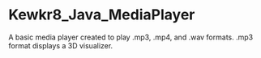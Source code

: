 # Kewkr8_Java_MediaPlayer
A basic media player created to play .mp3, .mp4, and .wav formats. .mp3 format displays a 3D visualizer.
